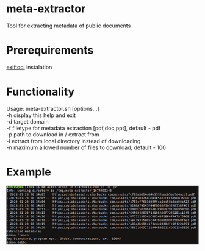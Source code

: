 # meta-extractor
Tool for extracting metadata of public documents

# Prerequirements
[exiftool](https://github.com/exiftool/exiftool) instalation

# Functionality 

Usage: meta-extractor.sh [options...] <br>
 -h	 display this help and exit <br>
 -d	 target domain <br>
 -f	 filetype for metadata extraction [pdf,doc,ppt], default - pdf <br>
 -p	 path to download in / extract from <br>
 -l	 extract from local directory instead of downloading <br>
 -n	 maximum allowed number of files to download, default - 100 <br>
 
 # Example

 ![PoC](https://raw.githubusercontent.com/abletsoff/meta-extractor/main/PoC.png?raw=true)
